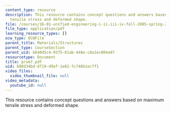 ```yaml
---
content_type: resource
description: This resource contains concept questions and answers based on maximum
  tensile stress and deformed shape.
file: /courses/16-01-unified-engineering-i-ii-iii-iv-fall-2005-spring-2006/b86d34bddf19d9af1e627c746b1ec7f1_prsm7.pdf
file_type: application/pdf
learning_resource_types: []
ocw_type: OCWFile
parent_title: Materials/Structures
parent_type: CourseSection
parent_uid: b640d5c4-9375-61ab-448e-c8a1ec804a97
resourcetype: Document
title: prsm7.pdf
uid: b86d34bd-df19-d9af-1e62-7c746b1ec7f1
video_files:
  video_thumbnail_file: null
video_metadata:
  youtube_id: null
---
```

This resource contains concept questions and answers based on maximum tensile stress and deformed shape.